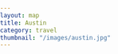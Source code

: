 ```yaml
---
layout: map
title: Austin
category: travel
thumbnail: "/images/austin.jpg"
---
```

<style>
html {
height: 100%;}
body {height: 100%;margin: 0;padding: 0;}
#map-canvas {height: 100%;}
#iw_container .iw_title {font-size: 16px;font-weight: bold;}
.iw_content {padding: 15px 15px 15px 0;}
<style>
<script type="text/javascript" src="https://maps.googleapis.com/maps/api/js?key=AIzaSyBjiDtJdMbIB54fTQAPJV7bljadWrv0Jww">

var map;
var infoWindow;

var markersData = [
   {
      lat: 40.6386333,
      lng: -8.745,
      name: "Camping Praia da Barra",
      address1:"Rua Diogo CÃ£o, 125",
      address2: "Praia da Barra",
      postalCode: "3830-772 Gafanha da NazarÃ©"},
   {
      lat: 40.59955,
      lng: -8.7498167,
      name: "Camping Costa Nova",
      address1:"Quinta dos Patos, n.Âº 2",
      address2: "Praia da Costa Nova",
      postalCode: "3830-453 Gafanha da EncarnaÃ§Ã£o"
   },
   {
      lat: 40.6247167,
      lng: -8.7129167,
      name: "Camping Gafanha da NazarÃ©",
      address1:"Rua dos BalneÃ¡rios do Complexo Desportivo",
      address2: "Gafanha da NazarÃ©",
      postalCode: "3830-225 Gafanha da NazarÃ©"
   } // don't insert comma in the last item
];


function initialize() {
   var mapOptions = {
      center: new google.maps.LatLng(40.601203,-8.668173),
      zoom: 9,
      mapTypeId: 'roadmap',
   };

   map = new google.maps.Map(document.getElementById('map-canvas'), mapOptions);

   infoWindow = new google.maps.InfoWindow();

   google.maps.event.addListener(map, 'click', function() {
      infoWindow.close();
   });

   displayMarkers();
}
google.maps.event.addDomListener(window, 'load', initialize);

function displayMarkers(){

   var bounds = new google.maps.LatLngBounds();
   
   for (var i = 0; i < markersData.length; i++){

      var latlng = new google.maps.LatLng(markersData[i].lat, markersData[i].lng);
      var name = markersData[i].name;
      var address1 = markersData[i].address1;
      var address2 = markersData[i].address2;
      var postalCode = markersData[i].postalCode;

      createMarker(latlng, name, address1, address2, postalCode);

      bounds.extend(latlng);  
   }

   map.fitBounds(bounds);
}

function createMarker(latlng, name, address1, address2, postalCode){
   var marker = new google.maps.Marker({
      map: map,
      position: latlng,
      title: name
   });

   
   google.maps.event.addListener(marker, 'click', function() {
      
      var iwContent = '<div id="iw_container">' +
            '<div class="iw_title">' + name + '</div>' +
         '<div class="iw_content">' + address1 + '<br />' +
         address2 + '<br />' +
         postalCode + '</div></div>';
      
      infoWindow.setContent(iwContent);

      infoWindow.open(map, marker);
   });
}
</script>

